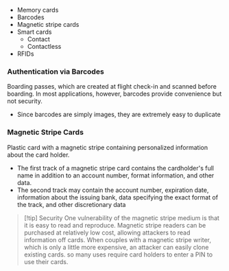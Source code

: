 - Memory cards
- Barcodes
- Magnetic stripe cards
- Smart cards
	- Contact
	- Contactless
- RFIDs

### Authentication via Barcodes
Boarding passes, which are created at flight check-in and scanned before boarding.
In most applications, however, barcodes provide convenience but not security.
- Since barcodes are simply images, they are extremely easy to duplicate
### Magnetic Stripe Cards
Plastic card with a magnetic stripe containing personalized information about the card holder.
- The first track of a magnetic stripe card contains the cardholder's full name in addition to an account number, format information, and other data.
- The second track may contain the account number, expiration date, information about the issuing bank, data specifying the exact format of the track, and other discretionary data

>[!tip] Security
>One vulnerability of the magnetic stripe medium is that it is easy to read and reproduce.
>Magnetic stripe readers can be purchased at relatively low cost, allowing attackers to read information off cards. When couples with a magnetic stripe writer, which is only a little more expensive, an attacker can easily clone existing cards. so many uses require card holders to enter a PIN to use their cards.

